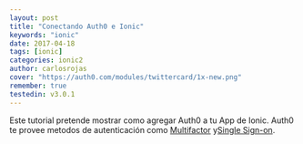 ```yaml
---
layout: post
title: "Conectando Auth0 e Ionic"
keywords: "ionic"
date: 2017-04-18
tags: [ionic]
categories: ionic2
author: carlosrojas
cover: "https://auth0.com/modules/twittercard/1x-new.png"
remember: true
testedin: v3.0.1
---
```


Este tutorial pretende mostrar como agregar Auth0 a tu App de Ionic. Auth0 te provee metodos de autenticación como [Multifactor](https://auth0.com/learn/get-started-with-mfa/?utm_source=ionicframework&utm_medium=post&utm_campaign=auth0-ionic2) y[Single Sign-on](https://auth0.com/learn/how-to-implement-single-sign-on/?utm_source=ionicframework&utm_medium=post&utm_campaign=auth0-ionic2).

<!--summary-->

<amp-img width="685" height="343" layout="responsive" src="https://auth0.com/modules/twittercard/1x-new.png" alt="Observables"></amp-img>
